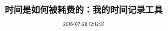 ---
title: 时间是如何被耗费的：我的时间记录工具
date: 2016-07-28 12:12:31
tags:
- 时间记录
- 时间经济
- ATimeLogger
- RescueTime
categories: 工具癖
---